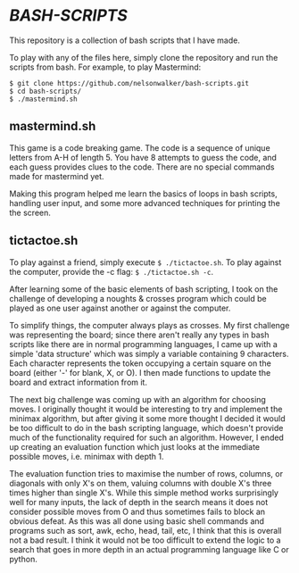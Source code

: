 # *BASH-SCRIPTS*

This repository is a collection of bash scripts that I have made.

To play with any of the files here, simply clone the repository and run the scripts from bash. For example, to play Mastermind:

```
$ git clone https://github.com/nelsonwalker/bash-scripts.git
$ cd bash-scripts/
$ ./mastermind.sh
```

## mastermind.sh ##

This game is a code breaking game. The code is a sequence of unique letters from A-H of length 5. You have 8 attempts to guess the code, and each guess provides clues to the code. There are no special commands made for mastermind yet.

Making this program helped me learn the basics of loops in bash scripts, handling user input, and some more advanced techniques for printing the the screen.

## tictactoe.sh ##

To play against a friend, simply execute `$ ./tictactoe.sh`. To play against the computer, provide the -c flag: `$ ./tictactoe.sh -c`.

After learning some of the basic elements of bash scripting, I took on the challenge of developing a noughts & crosses program which could be played as one user against another or against the computer.

To simplify things, the computer always plays as crosses. My first challenge was representing the board; since there aren't really any types in bash scripts like there are in normal programming languages, I came up with a simple 'data structure' which was simply a variable containing 9 characters. Each character represents the token occupying a certain square on the board (either '-' for blank, X, or O). I then made functions to update the board and extract information from it.

The next big challenge was coming up with an algorithm for choosing moves. I originally thought it would be interesting to try and implement the minimax algorithm, but after giving it some more thought I decided it would be too difficult to do in the bash scripting language, which doesn't provide much of the functionality required for such an algorithm. However, I ended up creating an evaluation function which just looks at the immediate possible moves, i.e. minimax with depth 1. 

The evaluation function tries to maximise the number of rows, columns, or diagonals with only X's on them, valuing columns with double X's three times higher than single X's. While this simple method works surprisingly well for many inputs, the lack of depth in the search means it does not consider possible moves from O and thus sometimes fails to block an obvious defeat. As this was all done using basic shell commands and programs such as sort, awk, echo, head, tail, etc, I think that this is overall not a bad result. I think it would not be too difficult to extend the logic to a search that goes in more depth in an actual programming language like C or python. 
